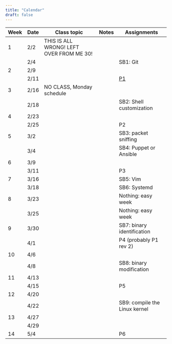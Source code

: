 ```yaml
---
title: "Calendar"
draft: false
---
```




| Week |  Date  |     Class topic                                                                        | Notes            |               Assignments                         |
|------|--------|----------------------------------------------------------------------------------------|------------------|---------------------------------------------------|
|  1   |  2/2   |     THIS IS ALL WRONG! LEFT OVER FROM ME 30!                                           |                  |                                                   |
|      |  2/4   |         |                  | SB1: Git      |
|  2   |  2/9   |        |         |          |
|      |  2/11  |      |                  | [P1](/logistics/projects/#p1-design-and-build-a-new-raspberry-pi-pico-accessory)                        |
|  3   |  2/16  |     NO CLASS, Monday schedule    |         |          |
|      |  2/18  |         |         | SB2: Shell customization |
|  4   |  2/23  |         |         |          |
|      |  2/25  |         |         | P2         |
|  5   |  3/2   |         |         | SB3: packet sniffing         |
|      |  3/4   |         |         | SB4: Puppet or Ansible      |
|  6   |  3/9   |       |        |          |
|      |  3/11  |         |          |  P3        |
|  7   |  3/16  |         |         | SB5: Vim         |
|      |  3/18  |        |          | SB6: Systemd        |
|  8   |  3/23  |         |         | Nothing: easy week         |
|      |  3/25  |          |         | Nothing: easy week        |
|  9   |  3/30  |         |         | SB7: binary identification     |
|      |  4/1   |         |          | P4 (probably P1 rev 2)        |
|  10  |  4/6   |         |         |          |
|      |  4/8   |         |          | SB8: binary modification        |
|  11  |  4/13  |        |         |          |
|      |  4/15  |          |          |   P5      |
|  12  |  4/20  |         |          |          |
|      |  4/22  |         |         | SB9: compile the Linux kernel        |
|  13  |  4/27  |         |         |          |
|      |  4/29  |         |         |         |
|  14  |  5/4   |         |         |    P6      |
